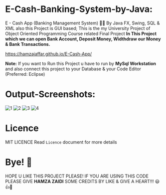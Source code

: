 # E-Cash-Banking-System-by-Java:

E - Cash App (Banking Management System) 🤑💸 By Java FX, Swing, SQL &amp; XML also this Project is GUI based; 
This is the my University Project of Object Oriented Programming Course related Final Project 
**In This Project which we can open Bank Account, Deposit Money, Widthdraw our Money & Bank Transactions.**

https://hamzajaffar.github.io/E-Cash-App/

**Note:** If you want to Run this Project u have to run by **MySql Workstation** and also connect this project to your Database & your Code Editor (Preferred: Eclipse)

# Output-Screenshots:

![1](https://user-images.githubusercontent.com/52501040/130926179-ea3ece3a-4a9f-4a70-a8aa-0b63d51f3c40.PNG)
![2](https://user-images.githubusercontent.com/52501040/130926187-55be5000-4afb-479a-9605-294c7d4f15eb.PNG)
![3](https://user-images.githubusercontent.com/52501040/130926188-0c57ad76-877a-4001-984d-6c5a10bdc08f.PNG)
![4](https://user-images.githubusercontent.com/52501040/130926191-4ed47da8-eae4-4034-8a80-9c0f1737d5bc.PNG)

# Licence

MIT LICENCE
Read `Licence` document for more details

# Bye! 👋

HOPE U LIKE THIS PROJECT PLEASE! IF YOU ARE USING THIS CODE PLEASE GIVE **HAMZA ZAIDI** SOME CREDITS BY LIKE & GIVE A HEART!!! 😃👍💛
